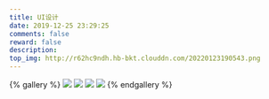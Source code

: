 ```yaml
---
title: UI设计
date: 2019-12-25 23:29:25
comments: false
reward: false
description:
top_img: http://r62hc9ndh.hb-bkt.clouddn.com/20220123190543.png
---
```

{% gallery %}
![](http://r62hc9ndh.hb-bkt.clouddn.com/20220123190543.png)
![](http://r62hc9ndh.hb-bkt.clouddn.com/20220123190303.png)
![](http://r62hc9ndh.hb-bkt.clouddn.com/20220123190238.png)
![](http://r62hc9ndh.hb-bkt.clouddn.com/20220123190142.png)
{% endgallery %}


